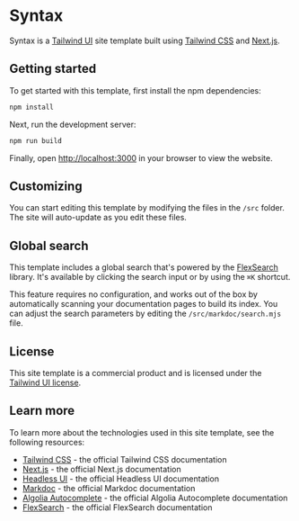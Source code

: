 # Syntax

Syntax is a [Tailwind UI](https://tailwindui.com) site template built using [Tailwind CSS](https://tailwindcss.com) and [Next.js](https://nextjs.org).

## Getting started

To get started with this template, first install the npm dependencies:

```bash
npm install
```

Next, run the development server:

```bash
npm run build
```

Finally, open [http://localhost:3000](http://localhost:3000) in your browser to view the website.

## Customizing

You can start editing this template by modifying the files in the `/src` folder. The site will auto-update as you edit these files.

## Global search

This template includes a global search that's powered by the [FlexSearch](https://github.com/nextapps-de/flexsearch) library. It's available by clicking the search input or by using the `⌘K` shortcut.

This feature requires no configuration, and works out of the box by automatically scanning your documentation pages to build its index. You can adjust the search parameters by editing the `/src/markdoc/search.mjs` file.

## License

This site template is a commercial product and is licensed under the [Tailwind UI license](https://tailwindui.com/license).

## Learn more

To learn more about the technologies used in this site template, see the following resources:

- [Tailwind CSS](https://tailwindcss.com/docs) - the official Tailwind CSS documentation
- [Next.js](https://nextjs.org/docs) - the official Next.js documentation
- [Headless UI](https://headlessui.dev) - the official Headless UI documentation
- [Markdoc](https://markdoc.io) - the official Markdoc documentation
- [Algolia Autocomplete](https://www.algolia.com/doc/ui-libraries/autocomplete/introduction/what-is-autocomplete/) - the official Algolia Autocomplete documentation
- [FlexSearch](https://github.com/nextapps-de/flexsearch) - the official FlexSearch documentation
